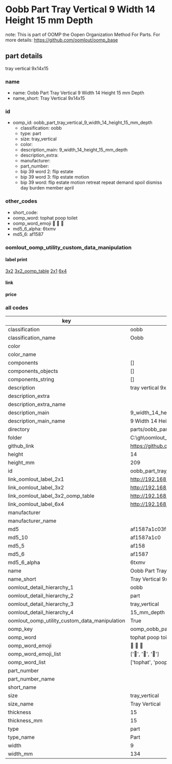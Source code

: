 # Oobb Part Tray Vertical 9 Width 14 Height 15 mm Depth  

note: This is part of OOMP the Oopen Organization Method For Parts. For more details: https://github.com/oomlout/oomp_base

##  part details
  



tray vertical 9x14x15



### name
* name: Oobb Part Tray Vertical 9 Width 14 Height 15 mm Depth
* name_short: Tray Vertical 9x14x15 
### id
* oomp_id: oobb_part_tray_vertical_9_width_14_height_15_mm_depth
  * classification: oobb
  * type: part
  * size: tray_vertical
  * color: 
  * description_main: 9_width_14_height_15_mm_depth
  * description_extra: 
  * manufacturer: 
  * part_number: 
  * bip 39 word 2: flip estate
  * bip 39 word 3: flip estate motion
  * bip 39 word: flip estate motion retreat repeat demand spoil dismiss day burden member april

### other_codes
* short_code: 
* oomp_word: tophat poop toilet
* oomp_word_emoji :tophat: :poop: :toilet:
* md5_6_alpha: 6txmv
* md5_6: af1587






### oomlout_oomp_utility_custom_data_manipulation
#### label print
[3x2](http://192.168.1.245:1112/?label=oomp%206txmv)
[3x2_oomp_table](http://192.168.1.108:1112/?label=oomp%206txmv)
[2x1](http://192.168.1.242:1112/?label=oomp%206txmv)
[6x4](http://192.168.1.55:1112/?label=oomp%206txmv)    

#### link

                              

#### price







### all codes 
| key | value |  
| --- | --- |  
| classification | oobb |  
| classification_name | Oobb |  
| color |  |  
| color_name |  |  
| components | [] |  
| components_objects | [] |  
| components_string | [] |  
| description | tray vertical 9x14x15 |  
| description_extra |  |  
| description_extra_name |  |  
| description_main | 9_width_14_height_15_mm_depth |  
| description_main_name | 9 Width 14 Height 15 mm Depth |  
| directory | parts/oobb_part_tray_vertical_9_width_14_height_15_mm_depth |  
| folder | C:\gh\oomlout_oobb_version_4_generated_parts\parts\oobb_part_tray_vertical_9_width_14_height_15_mm_depth |  
| github_link | https://github.com/oomlout/oomlout_oomp_part_src/tree/main/parts/oobb_part_tray_vertical_9_width_14_height_15_mm_depth |  
| height | 14 |  
| height_mm | 209 |  
| id | oobb_part_tray_vertical_9_width_14_height_15_mm_depth |  
| link_oomlout_label_2x1 | http://192.168.1.242:1112/?label=oomp%206txmv |  
| link_oomlout_label_3x2 | http://192.168.1.245:1112/?label=oomp%206txmv |  
| link_oomlout_label_3x2_oomp_table | http://192.168.1.108:1112/?label=oomp%206txmv |  
| link_oomlout_label_6x4 | http://192.168.1.55:1112/?label=oomp%206txmv |  
| manufacturer |  |  
| manufacturer_name |  |  
| md5 | af1587a1c03f5a48e8db5b8120935ac8 |  
| md5_10 | af1587a1c0 |  
| md5_5 | af158 |  
| md5_6 | af1587 |  
| md5_6_alpha | 6txmv |  
| name | Oobb Part Tray Vertical 9 Width 14 Height 15 mm Depth |  
| name_short | Tray Vertical 9x14x15  |  
| oomlout_detail_hierarchy_1 | oobb |  
| oomlout_detail_hierarchy_2 | part |  
| oomlout_detail_hierarchy_3 | tray_vertical |  
| oomlout_detail_hierarchy_4 | 15_mm_depth |  
| oomlout_oomp_utility_custom_data_manipulation | True |  
| oomp_key | oomp_oobb_part_tray_vertical_9_width_14_height_15_mm_depth |  
| oomp_word | tophat poop toilet |  
| oomp_word_emoji | :tophat: :poop: :toilet: |  
| oomp_word_emoji_list | [':tophat:', ':poop:', ':toilet:'] |  
| oomp_word_list | ['tophat', 'poop', 'toilet'] |  
| part_number |  |  
| part_number_name |  |  
| short_name |  |  
| size | tray_vertical |  
| size_name | Tray Vertical |  
| thickness | 15 |  
| thickness_mm | 15 |  
| type | part |  
| type_name | Part |  
| width | 9 |  
| width_mm | 134 |  
